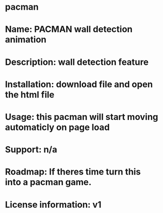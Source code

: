 # pacman

  #  Name: PACMAN wall detection animation
  # Description: wall detection feature
  # Installation: download file and open the html file
  # Usage: this pacman will start moving automaticly on page load
  # Support: n/a
  # Roadmap: If theres time turn this into a pacman game.
  # License information: v1
